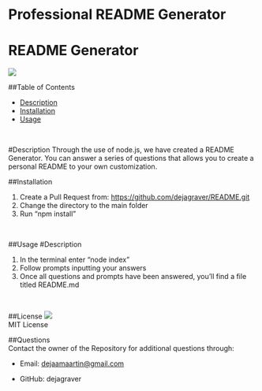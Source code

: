 # Professional README Generator 
 
  <h1> README Generator </h1>
  
  <img src = "https://img.shields.io/badge/license-MIT License-brightgreen"><br />

  ##Table of Contents
  * [Description](#Description)
  * [Installation](#Installation)
  * [Usage](#Usage)
  <br />

  <a name="Description">#Description</a>
  Through the use of node.js, we have created a README Generator. You can answer a series of questions that allows you to create a personal
  README to your own customization. 
  <br />

  ##Installation
  1. Create a Pull Request from: https://github.com/dejagraver/README.git
  2. Change the directory to the main folder
  3. Run “npm install”  
  <br />

  ##Usage   <a name="#Usage">#Description</a>

  1. In the terminal enter “node index”
  2. Follow prompts inputting your answers
  3. Once all questions and prompts have been answered, you’ll find a file titled README.md
  <br />

  ##License
  <img src = "https://img.shields.io/badge/license-MIT License-brightgreen"><br />
  MIT License
  <br />

  ##Questions <br />
  Contact the owner of the Repository for additional questions through:

* Email: dejaamaartin@gmail.com

* GitHub: dejagraver
